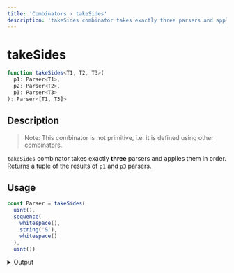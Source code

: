 ```yaml
---
title: 'Сombinators › takeSides'
description: 'takeSides combinator takes exactly three parsers and applies them in order. Returns a tuple of the results of the first and the last parsers.'
---
```


# takeSides

```typescript {{ withLineNumbers: false }}
function takeSides<T1, T2, T3>(
  p1: Parser<T1>,
  p2: Parser<T2>,
  p3: Parser<T3>
): Parser<[T1, T3]>
```

## Description

> Note: This combinator is not primitive, i.e. it is defined using other combinators.

`takeSides` combinator takes exactly **three** parsers and applies them in order. Returns a tuple of the results of `p1` and `p3` parsers.

## Usage

```typescript
const Parser = takeSides(
  uint(),
  sequence(
    whitespace(),
    string('&'),
    whitespace()
  ),
  uint())
```

<details>
  <summary>Output</summary>

  ### Success

  ```typescript
  run(Parser).with('100 & 200')

  {
    kind: 'success',
    state: { text: '100 & 200', index: 9 },
    value: [ 100, 200 ]
  }
  ```

  ### Failure

  ```typescript
  run(Parser).with('100 ^ 200')

  {
    kind: 'failure',
    state: { text: '100 ^ 200', index: 4 },
    expected: '&'
  }
  ```
</details>
